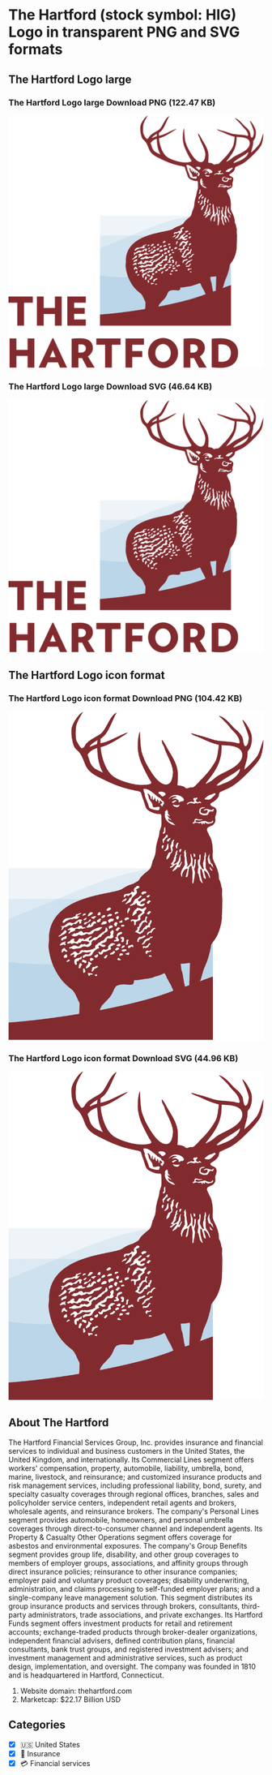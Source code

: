 # The Hartford (stock symbol: HIG) Logo in transparent PNG and SVG formats

## The Hartford Logo large

### The Hartford Logo large Download PNG (122.47 KB)

![The Hartford Logo large Download PNG (122.47 KB)](/img/orig/HIG_BIG-a546168e.png)

### The Hartford Logo large Download SVG (46.64 KB)

![The Hartford Logo large Download SVG (46.64 KB)](/img/orig/HIG_BIG-6e33b0d9.svg)

## The Hartford Logo icon format

### The Hartford Logo icon format Download PNG (104.42 KB)

![The Hartford Logo icon format Download PNG (104.42 KB)](/img/orig/HIG-531aeaea.png)

### The Hartford Logo icon format Download SVG (44.96 KB)

![The Hartford Logo icon format Download SVG (44.96 KB)](/img/orig/HIG-d90464cb.svg)

## About The Hartford

The Hartford Financial Services Group, Inc. provides insurance and financial services to individual and business customers in the United States, the United Kingdom, and internationally. Its Commercial Lines segment offers workers' compensation, property, automobile, liability, umbrella, bond, marine, livestock, and reinsurance; and customized insurance products and risk management services, including professional liability, bond, surety, and specialty casualty coverages through regional offices, branches, sales and policyholder service centers, independent retail agents and brokers, wholesale agents, and reinsurance brokers. The company's Personal Lines segment provides automobile, homeowners, and personal umbrella coverages through direct-to-consumer channel and independent agents. Its Property & Casualty Other Operations segment offers coverage for asbestos and environmental exposures. The company's Group Benefits segment provides group life, disability, and other group coverages to members of employer groups, associations, and affinity groups through direct insurance policies; reinsurance to other insurance companies; employer paid and voluntary product coverages; disability underwriting, administration, and claims processing to self-funded employer plans; and a single-company leave management solution. This segment distributes its group insurance products and services through brokers, consultants, third-party administrators, trade associations, and private exchanges. Its Hartford Funds segment offers investment products for retail and retirement accounts; exchange-traded products through broker-dealer organizations, independent financial advisers, defined contribution plans, financial consultants, bank trust groups, and registered investment advisers; and investment management and administrative services, such as product design, implementation, and oversight. The company was founded in 1810 and is headquartered in Hartford, Connecticut.

1. Website domain: thehartford.com
2. Marketcap: $22.17 Billion USD


## Categories
- [x] 🇺🇸 United States
- [x] 🏦 Insurance
- [x] 💳 Financial services
